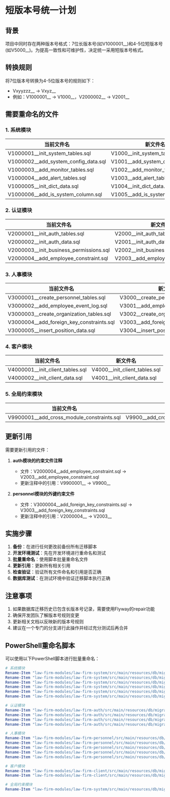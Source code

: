 # 短版本号统一计划

## 背景

项目中同时存在两种版本号格式：7位长版本号(如V1000001__)和4-5位短版本号(如V5000__)。为提高一致性和可维护性，决定统一采用短版本号格式。

## 转换规则

将7位版本号转换为4-5位版本号的规则如下：
- Vxyyzzz__ → Vxyz__
- 例如：V1000001__ → V1000__，V2000002__ → V2001__

## 需要重命名的文件

### 1. 系统模块

| 当前文件名 | 新文件名 | 
|------------|----------|
| V1000001__init_system_tables.sql | V1000__init_system_tables.sql |
| V1000002__add_system_config_data.sql | V1001__add_system_config_data.sql |
| V1000003__add_monitor_tables.sql | V1002__add_monitor_tables.sql |
| V1000004__add_alert_tables.sql | V1003__add_alert_tables.sql |
| V1000005__init_dict_data.sql | V1004__init_dict_data.sql |
| V1000006__add_is_system_column.sql | V1005__add_is_system_column.sql |

### 2. 认证模块

| 当前文件名 | 新文件名 |
|------------|----------|
| V2000001__init_auth_tables.sql | V2000__init_auth_tables.sql |
| V2000002__init_auth_data.sql | V2001__init_auth_data.sql |
| V2000003__init_business_permissions.sql | V2002__init_business_permissions.sql |
| V2000004__add_employee_constraint.sql | V2003__add_employee_constraint.sql |

### 3. 人事模块

| 当前文件名 | 新文件名 |
|------------|----------|
| V3000001__create_personnel_tables.sql | V3000__create_personnel_tables.sql |
| V3000002__add_employee_event_log.sql | V3001__add_employee_event_log.sql |
| V3000003__create_organization_tables.sql | V3002__create_organization_tables.sql |
| V3000004__add_foreign_key_constraints.sql | V3003__add_foreign_key_constraints.sql |
| V3000005__insert_position_data.sql | V3004__insert_position_data.sql |

### 4. 客户模块

| 当前文件名 | 新文件名 |
|------------|----------|
| V4000001__init_client_tables.sql | V4000__init_client_tables.sql |
| V4000002__init_client_data.sql | V4001__init_client_data.sql |

### 5. 全局约束模块

| 当前文件名 | 新文件名 |
|------------|----------|
| V9900001__add_cross_module_constraints.sql | V9900__add_cross_module_constraints.sql |

## 更新引用

需要更新引用的文件：

1. **auth模块的约束文件注释**
   - 文件：V2000004__add_employee_constraint.sql → V2003__add_employee_constraint.sql
   - 更新注释中的引用：V9900001__ → V9900__

2. **personnel模块的外键约束文件**
   - 文件：V3000004__add_foreign_key_constraints.sql → V3003__add_foreign_key_constraints.sql
   - 更新注释中的引用：V2000004__ → V2003__

## 实施步骤

1. **备份**：在进行任何更改前备份所有迁移脚本
2. **开发环境测试**：先在开发环境进行重命名和测试
3. **批量重命名**：使用脚本批量重命名文件
4. **更新引用**：更新所有相关引用
5. **检查验证**：验证所有文件命名和引用是否正确
6. **数据库测试**：在测试环境中验证迁移脚本执行正确

## 注意事项

1. 如果数据库迁移历史已包含长版本号记录，需要使用Flyway的repair功能
2. 确保开发团队了解版本号规则变更
3. 更新相关文档以反映新的版本号规则
4. 建议在一个专门的分支进行此操作并经过充分测试后再合并

## PowerShell重命名脚本

可以使用以下PowerShell脚本进行批量重命名：

```powershell
# 系统模块
Rename-Item "law-firm-modules/law-firm-system/src/main/resources/db/migration/V1000001__init_system_tables.sql" "V1000__init_system_tables.sql"
Rename-Item "law-firm-modules/law-firm-system/src/main/resources/db/migration/V1000002__add_system_config_data.sql" "V1001__add_system_config_data.sql"
Rename-Item "law-firm-modules/law-firm-system/src/main/resources/db/migration/V1000003__add_monitor_tables.sql" "V1002__add_monitor_tables.sql"
Rename-Item "law-firm-modules/law-firm-system/src/main/resources/db/migration/V1000004__add_alert_tables.sql" "V1003__add_alert_tables.sql"
Rename-Item "law-firm-modules/law-firm-system/src/main/resources/db/migration/V1000005__init_dict_data.sql" "V1004__init_dict_data.sql"
Rename-Item "law-firm-modules/law-firm-system/src/main/resources/db/migration/V1000006__add_is_system_column.sql" "V1005__add_is_system_column.sql"

# 认证模块
Rename-Item "law-firm-modules/law-firm-auth/src/main/resources/db/migration/V2000001__init_auth_tables.sql" "V2000__init_auth_tables.sql"
Rename-Item "law-firm-modules/law-firm-auth/src/main/resources/db/migration/V2000002__init_auth_data.sql" "V2001__init_auth_data.sql"
Rename-Item "law-firm-modules/law-firm-auth/src/main/resources/db/migration/V2000003__init_business_permissions.sql" "V2002__init_business_permissions.sql"
Rename-Item "law-firm-modules/law-firm-auth/src/main/resources/db/migration/V2000004__add_employee_constraint.sql" "V2003__add_employee_constraint.sql"

# 人事模块
Rename-Item "law-firm-modules/law-firm-personnel/src/main/resources/db/migration/V3000001__create_personnel_tables.sql" "V3000__create_personnel_tables.sql"
Rename-Item "law-firm-modules/law-firm-personnel/src/main/resources/db/migration/V3000002__add_employee_event_log.sql" "V3001__add_employee_event_log.sql"
Rename-Item "law-firm-modules/law-firm-personnel/src/main/resources/db/migration/V3000003__create_organization_tables.sql" "V3002__create_organization_tables.sql"
Rename-Item "law-firm-modules/law-firm-personnel/src/main/resources/db/migration/V3000004__add_foreign_key_constraints.sql" "V3003__add_foreign_key_constraints.sql"
Rename-Item "law-firm-modules/law-firm-personnel/src/main/resources/db/migration/V3000005__insert_position_data.sql" "V3004__insert_position_data.sql"

# 客户模块
Rename-Item "law-firm-modules/law-firm-client/src/main/resources/db/migration/V4000001__init_client_tables.sql" "V4000__init_client_tables.sql"
Rename-Item "law-firm-modules/law-firm-client/src/main/resources/db/migration/V4000002__init_client_data.sql" "V4001__init_client_data.sql"

# 全局约束模块
Rename-Item "law-firm-modules/law-firm-system/src/main/resources/db/migration/V9900001__add_cross_module_constraints.sql" "V9900__add_cross_module_constraints.sql"
``` 